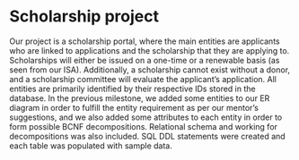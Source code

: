 # Scholarship project

Our project is a scholarship portal, where the main entities are applicants who are linked to applications and the scholarship that they are applying to. Scholarships will either be issued on a one-time or a renewable basis (as seen from our ISA). Additionally, a scholarship cannot exist without a donor, and a scholarship committee will evaluate the applicant’s application. All entities are primarily identified by their respective IDs stored in the database. In the previous milestone, we added some entities to our ER diagram in order to fulfill the entity requirement as per our mentor’s suggestions, and we also added some attributes to each entity in order to form possible BCNF decompositions. Relational schema and working for decompositions was also included. SQL DDL statements were created and each table was populated with sample data.
